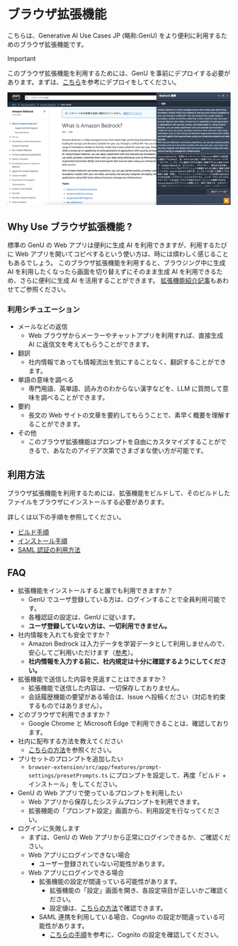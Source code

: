 # ブラウザ拡張機能

こちらは、Generative AI Use Cases JP (略称:GenU) をより便利に利用するためのブラウザ拡張機能です。

> [!IMPORTANT]
> このブラウザ拡張機能を利用するためには、GenU を事前にデプロイする必要があります。まずは、[こちら](https://github.com/aws-samples/generative-ai-use-cases-jp#%E3%83%87%E3%83%97%E3%83%AD%E3%82%A4)を参考にデプロイをしてください。

![拡張機能イメージ](../docs/assets/images/extension/extension_demo.png)

## Why Use ブラウザ拡張機能 ?

標準の GenU の Web アプリは便利に生成 AI を利用できますが、利用するたびに Web アプリを開いてコピペするという使い方は、時には煩わしく感じることもあるでしょう。
このブラウザ拡張機能を利用すると、ブラウジング中に生成 AI を利用したくなったら画面を切り替えずにそのまま生成 AI を利用できるため、さらに便利に生成 AI を活用することができます。
[拡張機能紹介記事](https://aws.amazon.com/jp/builders-flash/202405/genai-sorry-message/)もあわせてご参照ください。

### 利用シチュエーション

- メールなどの返信
  - Web ブラウザからメーラーやチャットアプリを利用すれば、直接生成 AI に返信文を考えてもらうことができます。
- 翻訳
  - 社内情報であっても情報流出を気にすることなく、翻訳することができます。
- 単語の意味を調べる
  - 専門用語、英単語、読み方のわからない漢字などを、LLM に質問して意味を調べることができます。
- 要約
  - 長文の Web サイトの文章を要約してもらうことで、素早く概要を理解することができます。
- その他
  - このブラウザ拡張機能はプロンプトを自由にカスタマイズすることができるで、あなたのアイデア次第でさまざまな使い方が可能です。

## 利用方法

ブラウザ拡張機能を利用するためには、拡張機能をビルドして、そのビルドしたファイルをブラウザにインストールする必要があります。

詳しくは以下の手順を参照してください。

- [ビルド手順](../docs/ja/EXTENSION_BUILD.md)
- [インストール手順](../docs/ja/EXTENSION_INSTALL.md)
- [SAML 認証の利用方法](../docs/ja/EXTENSION_SAML.md)

## FAQ

- 拡張機能をインストールすると誰でも利用できますか？
  - GenU でユーザ登録している方は、ログインすることで全員利用可能です。
  - 各種認証の設定は、GenU に従います。
  - **ユーザ登録していない方は、一切利用できません。**
- 社内情報を入れても安全ですか？
  - Amazon Bedrock は入力データを学習データとして利用しませんので、安心してご利用いただけます（[参考](https://aws.amazon.com/jp/bedrock/faqs/)）。
  - **社内情報を入力する前に、社内規定は十分に確認するようにしてください。**
- 拡張機能で送信した内容を見返すことはできますか？
  - 拡張機能で送信した内容は、一切保存しておりません。
  - 会話履歴機能の要望がある場合は、Issue へ投稿ください（対応を約束するものではありません）。
- どのブラウザで利用できますか？
  - Google Chrome と Microsoft Edge で利用できることは、確認しております。
- 社内に配布する方法を教えてください
  - [こちらの方法](../docs/ja/EXTENSION_BUILD.md#配布方法)を参照ください。
- プリセットのプロンプトを追加したい
  - `browser-extension/src/app/features/prompt-settings/presetPrompts.ts` にプロンプトを設定して、再度「ビルド + インストール」をしてください。
- GenU の Web アプリで使っているプロンプトを利用したい
  - Web アプリから保存したシステムプロンプトを利用できます。
  - 拡張機能の「プロンプト設定」画面から、利用設定を行なってください。
- ログインに失敗します
  - まずは、GenU の Web アプリから正常にログインできるか、ご確認ください。
  - Web アプリにログインできない場合
    - ユーザー登録されていない可能性があります。
  - Web アプリにログインできる場合
    - 拡張機能の設定が間違っている可能性があります。
      - 拡張機能の「設定」画面を開き、各設定項目が正しいかご確認ください。
      - 設定値は、[こちらの方法](../docs/ja/EXTENSION_BUILD.md#その他のユーザー-windows-等)で確認できます。
    - SAML 連携を利用している場合、Cognito の設定が間違っている可能性があります。
      - [こちらの手順](../docs/ja/EXTENSION_SAML.md)を参考に、Cognito の設定を確認してください。
